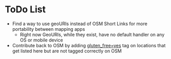 # ToDo List

- Find a way to use geoURIs instead of OSM Short Links for more portability between mapping apps
  - Right now GeoURIs, while they exist, have no default handler on any OS or mobile device
- Contribute back to OSM by adding [gluten_free=yes](https://wiki.openstreetmap.org/wiki/Item:Q3176) tag on locations that get listed here but are not tagged correctly on OSM